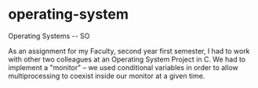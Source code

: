 # operating-system
Operating Systems -- SO

As an assignment for my Faculty, second year first semester, I had to work with other two colleagues at an Operating System Project in C. We had to implement a "monitor" – we used conditional variables in order to allow multiprocessing to coexist inside our monitor at a given time.
